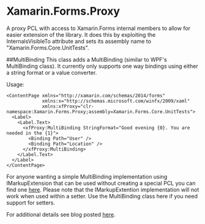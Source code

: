 # Xamarin.Forms.Proxy

A proxy PCL with access to Xamarin.Forms internal members to allow for easier extension of the library.
It does this by exploiting the InternalsVisibleTo attribute and sets its assembly name to "Xamarin.Forms.Core.UnitTests".

##MultiBinding
This class adds a MultiBinding (similar to WPF's MultiBinding class). It currently only supports one way bindings using either a string format or a value converter.

Usage:
```XAML
<ContentPage xmlns="http://xamarin.com/schemas/2014/forms"
             xmlns:x="http://schemas.microsoft.com/winfx/2009/xaml"
             xmlns:xfProxy="clr-namespace:Xamarin.Forms.Proxy;assembly=Xamarin.Forms.Core.UnitTests">
  <Label>
    <Label.Text>
      <xfProxy:MultiBinding StringFormat="Good evening {0}. You are needed in the {1}">
        <Binding Path="User" />
        <Binding Path="Location" />
      </xfProxy:MultiBinding>
    </Label.Text>
  </Label>
</ContentPage>
```

For anyone wanting a simple MultiBinding implementation using IMarkupExtension that can be used without creating a special PCL you can find one [here](https://gist.github.com/Keboo/0d6e42028ea9e4256715). Please note that the IMarkupExtention implementation will not work when used within a setter. Use the MultiBinding class here if you need support for setters. 

For additional details see blog posted [here](http://intellitect.com/multibinding-in-xamarin-forms/).
